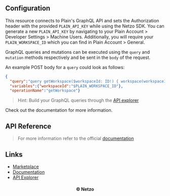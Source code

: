 ## Configuration

This resource connects to Plain's GraphQL API and sets the Authorization header with the provided `PLAIN_API_KEY` while using the Netzo SDK.
You can generate a new `PLAIN_API_KEY` by navigating to your Plain Account > Developer Settings > Machine Users. Additionally, you will require your `PLAIN_WORKSPACE_ID` which you can find in Plain Account > General.

GraphQL queries and mutations can be executed using the `query` and `mutation` methods respectively and be sent in the `body` of the request.

An example POST body for a `query` could look as follows:

```json
{
  "query":"query getWorkspace($workspaceId: ID!) { workspace(workspaceId: $workspaceId) { id name publicName } }",
  "variables":{"workspaceId":"$PLAIN_WORKSPACE_ID"},
  "operationName":"getWorkspace"}
```

> Hint: Build your GraphQL queries through the
> [API explorer](#Links)

Check out the documentation for more information.

## API Reference

> For more information refer to the official [documentation](#links)

## Links

- [Marketplace](https://app.netzo.io/resources/resource-http-activecampaign)
- [Documentation](https://docs.plain.com/)
- [API Explorer](https://app.plain.com/developer/api-explorer/)

<div align="center">
  <h4>© Netzo</h4>
</div>

